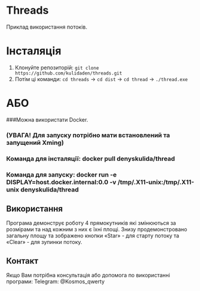 # Threads
Приклад використання потоків.

# Інсталяція
1. Клонуйте репозиторій: `git clone https://github.com/kulidaden/threads.git`
2. Потім ці команди: `cd threads` -> `cd dist` -> `cd thread` -> `./thread.exe`

# АБО 
###Можна використати Docker. 
### (УВАГА! Для запуску потрібно мати встановлений та запущений Xming)
### Команда для інсталяції: docker pull denyskulida/thread
### Команда для запуску: docker run -e DISPLAY=host.docker.internal:0.0 -v /tmp/.X11-unix:/tmp/.X11-unix denyskulida/thread

   
## Використання
Програма демонструє роботу 4 прямокутників які змінюються за розмірами та над кожним з них є їхні площі. Знизу продемонстровано загальну площу та зображено кнопки «Star» - для старту потоку та
«Clear» - для зупинки потоку.

## Контакт
Якщо Вам потрібна консультація або допомога по використанні програми: Telegram: @Kosmos_qwerty

